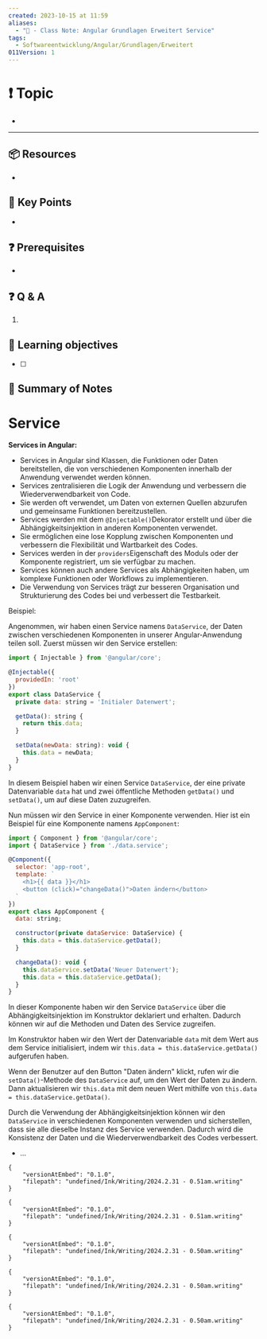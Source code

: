```yaml
---
created: 2023-10-15 at 11:59
aliases:
  - "📜 - Class Note: Angular Grundlagen Erweitert Service"
tags:
  - Softwareentwicklung/Angular/Grundlagen/Erweitert
011Version: 1
---
```

# ❗ Topic
- 
 ---
## 📦 Resources
- 
## 🔑 Key Points
- 
## ❓ Prerequisites
- 
## ❓ Q & A
1. 
## 🎯 Learning objectives
- [ ] 
## 📃 Summary of Notes
# Service

**Services in Angular:**

- Services in Angular sind Klassen, die Funktionen oder Daten bereitstellen, die von verschiedenen Komponenten innerhalb der Anwendung verwendet werden können.
- Services zentralisieren die Logik der Anwendung und verbessern die Wiederverwendbarkeit von Code.
- Sie werden oft verwendet, um Daten von externen Quellen abzurufen und gemeinsame Funktionen bereitzustellen.
- Services werden mit dem `@Injectable()`Dekorator erstellt und über die Abhängigkeitsinjektion in anderen Komponenten verwendet.
- Sie ermöglichen eine lose Kopplung zwischen Komponenten und verbessern die Flexibilität und Wartbarkeit des Codes.
- Services werden in der `providers`Eigenschaft des Moduls oder der Komponente registriert, um sie verfügbar zu machen.
- Services können auch andere Services als Abhängigkeiten haben, um komplexe Funktionen oder Workflows zu implementieren.
- Die Verwendung von Services trägt zur besseren Organisation und Strukturierung des Codes bei und verbessert die Testbarkeit.

Beispiel:

Angenommen, wir haben einen Service namens `DataService`, der Daten zwischen verschiedenen Komponenten in unserer Angular-Anwendung teilen soll. Zuerst müssen wir den Service erstellen:

```jsx
import { Injectable } from '@angular/core';

@Injectable({
  providedIn: 'root'
})
export class DataService {
  private data: string = 'Initialer Datenwert';

  getData(): string {
    return this.data;
  }

  setData(newData: string): void {
    this.data = newData;
  }
}

```

In diesem Beispiel haben wir einen Service `DataService`, der eine private Datenvariable `data` hat und zwei öffentliche Methoden `getData()` und `setData()`, um auf diese Daten zuzugreifen.

Nun müssen wir den Service in einer Komponente verwenden. Hier ist ein Beispiel für eine Komponente namens `AppComponent`:

```jsx
import { Component } from '@angular/core';
import { DataService } from './data.service';

@Component({
  selector: 'app-root',
  template: `
    <h1>{{ data }}</h1>
    <button (click)="changeData()">Daten ändern</button>
  `
})
export class AppComponent {
  data: string;

  constructor(private dataService: DataService) {
    this.data = this.dataService.getData();
  }

  changeData(): void {
    this.dataService.setData('Neuer Datenwert');
    this.data = this.dataService.getData();
  }
}

```

In dieser Komponente haben wir den Service `DataService` über die Abhängigkeitsinjektion im Konstruktor deklariert und erhalten. Dadurch können wir auf die Methoden und Daten des Service zugreifen.

Im Konstruktor haben wir den Wert der Datenvariable `data` mit dem Wert aus dem Service initialisiert, indem wir `this.data = this.dataService.getData()` aufgerufen haben.

Wenn der Benutzer auf den Button "Daten ändern" klickt, rufen wir die `setData()`-Methode des `DataService` auf, um den Wert der Daten zu ändern. Dann aktualisieren wir `this.data` mit dem neuen Wert mithilfe von `this.data = this.dataService.getData()`.

Durch die Verwendung der Abhängigkeitsinjektion können wir den `DataService` in verschiedenen Komponenten verwenden und sicherstellen, dass sie alle dieselbe Instanz des Service verwenden. Dadurch wird die Konsistenz der Daten und die Wiederverwendbarkeit des Codes verbessert.
- ...
```handwritten-ink
{
	"versionAtEmbed": "0.1.0",
	"filepath": "undefined/Ink/Writing/2024.2.31 - 0.51am.writing"
}
```

```handwritten-ink
{
	"versionAtEmbed": "0.1.0",
	"filepath": "undefined/Ink/Writing/2024.2.31 - 0.51am.writing"
}
```

```handwritten-ink
{
	"versionAtEmbed": "0.1.0",
	"filepath": "undefined/Ink/Writing/2024.2.31 - 0.50am.writing"
}
```

```handwritten-ink
{
	"versionAtEmbed": "0.1.0",
	"filepath": "undefined/Ink/Writing/2024.2.31 - 0.50am.writing"
}
```

```handwritten-ink
{
	"versionAtEmbed": "0.1.0",
	"filepath": "undefined/Ink/Writing/2024.2.31 - 0.50am.writing"
}
```
